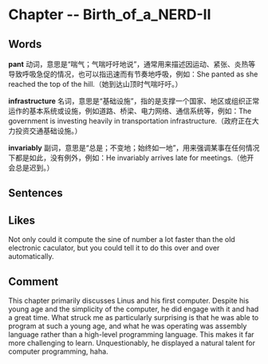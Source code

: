 # Chapter -- Birth_of_a_NERD-II

## Words
**pant**
动词，意思是“喘气；气喘吁吁地说”，通常用来描述因运动、紧张、炎热等导致呼吸急促的情况，也可以指迅速而有节奏地呼吸，例如：She panted as she reached the top of the hill.（她到达山顶时气喘吁吁。）

**infrastructure**
名词，意思是“基础设施”，指的是支撑一个国家、地区或组织正常运作的基本系统或设施，例如道路、桥梁、电力网络、通信系统等，例如：The government is investing heavily in transportation infrastructure.（政府正在大力投资交通基础设施。）

**invariably**
副词，意思是“总是；不变地；始终如一地”，用来强调某事在任何情况下都是如此，没有例外，例如：He invariably arrives late for meetings.（他开会总是迟到。）

## Sentences

## Likes
Not only could it compute the sine of number a lot faster than the old electronic caculator, but you could tell it to do this over and over automatically.

## Comment
This chapter primarily discusses Linus and his first computer. Despite his young age and the simplicity of the computer, he did engage with it and had a great time. What struck me as particularly surprising is that he was able to program at such a young age, and what he was operating was assembly language rather than a high-level programming language. This makes it far more challenging to learn. Unquestionably, he displayed a natural talent for computer programming, haha.